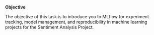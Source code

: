 <b>Objective</b>

The objective of this task is to introduce you to MLflow for experiment tracking, model management, and reproducibility in machine learning projects for the Sentiment Analysis Project.
